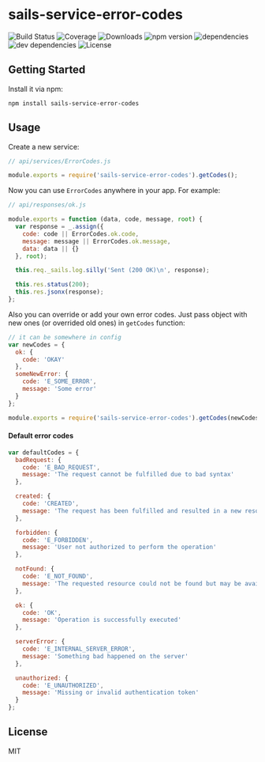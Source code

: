 # sails-service-error-codes

![Build Status](https://img.shields.io/travis/IncoCode/sails-service-error-codes.svg) ![Coverage](https://img.shields.io/coveralls/IncoCode/sails-service-error-codes.svg) ![Downloads](https://img.shields.io/npm/dm/sails-service-error-codes.svg) ![npm version](https://img.shields.io/npm/v/sails-service-error-codes.svg) ![dependencies](https://img.shields.io/david/IncoCode/sails-service-error-codes.svg) ![dev dependencies](https://img.shields.io/david/dev/IncoCode/sails-service-error-codes.svg) ![License](https://img.shields.io/npm/l/sails-service-error-codes.svg)



## Getting Started

Install it via npm:

```shell
npm install sails-service-error-codes
```

## Usage

Create a new service:
```javascript
// api/services/ErrorCodes.js

module.exports = require('sails-service-error-codes').getCodes();
```

Now you can use ```ErrorCodes``` anywhere in your app. For example:
```javascript
// api/responses/ok.js

module.exports = function (data, code, message, root) {
  var response = _.assign({
    code: code || ErrorCodes.ok.code,
    message: message || ErrorCodes.ok.message,
    data: data || {}
  }, root);

  this.req._sails.log.silly('Sent (200 OK)\n', response);

  this.res.status(200);
  this.res.jsonx(response);
};
```

Also you can override or add your own error codes. Just pass object with new ones (or overrided old ones) in ```getCodes``` function:
```javascript
// it can be somewhere in config
var newCodes = {
  ok: {
    code: 'OKAY'
  },
  someNewError: {
    code: 'E_SOME_ERROR',
    message: 'Some error'
  }
};

module.exports = require('sails-service-error-codes').getCodes(newCodes);
```

#### Default error codes
```javascript
var defaultCodes = {
  badRequest: {
    code: 'E_BAD_REQUEST',
    message: 'The request cannot be fulfilled due to bad syntax'
  },

  created: {
    code: 'CREATED',
    message: 'The request has been fulfilled and resulted in a new resource being created'
  },

  forbidden: {
    code: 'E_FORBIDDEN',
    message: 'User not authorized to perform the operation'
  },

  notFound: {
    code: 'E_NOT_FOUND',
    message: 'The requested resource could not be found but may be available again in the future'
  },

  ok: {
    code: 'OK',
    message: 'Operation is successfully executed'
  },

  serverError: {
    code: 'E_INTERNAL_SERVER_ERROR',
    message: 'Something bad happened on the server'
  },

  unauthorized: {
    code: 'E_UNAUTHORIZED',
    message: 'Missing or invalid authentication token'
  }
};
```

## License

MIT
